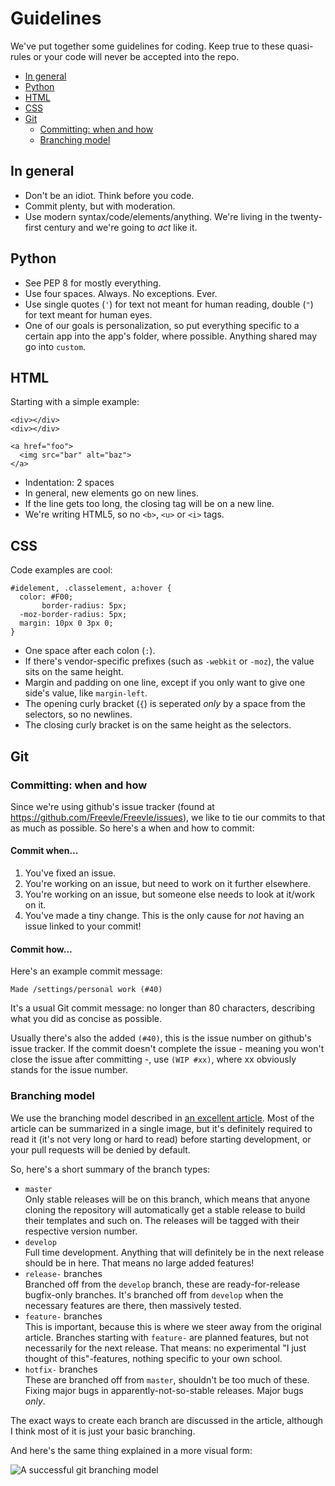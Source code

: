 Guidelines
=================

We've put together some guidelines for coding. Keep true to these quasi-rules
or your code will never be accepted into the repo.

* [In general](#in-general)
* [Python](#python)
* [HTML](#html)
* [CSS](#css)
* [Git](#git)
  * [Committing: when and how](#committing-when-and-how)
  * [Branching model](#branching-model)

In general
----------

* Don't be an idiot. Think before you code.
* Commit plenty, but with moderation.
* Use modern syntax/code/elements/anything. We're living in the twenty-first
  century and we're going to *act* like it.

Python
------

* See PEP 8 for mostly everything.
* Use four spaces. Always. No exceptions. Ever.
* Use single quotes (`'`) for text not meant for human reading, double (`"`)
  for text meant for human eyes.
* One of our goals is personalization, so put everything specific to a certain
  app into the app's folder, where possible. Anything shared may go into `custom`.

HTML
----

Starting with a simple example:

    <div></div>
    <div></div>

    <a href="foo">
      <img src="bar" alt="baz">
    </a>

* Indentation: 2 spaces
* In general, new elements go on new lines.
* If the line gets too long, the closing tag will be on a new line.
* We're writing HTML5, so no `<b>`, `<u>` or `<i>` tags.

CSS
---

Code examples are cool:

    #idelement, .classelement, a:hover {
      color: #F00;
           border-radius: 5px;
      -moz-border-radius: 5px;
      margin: 10px 0 3px 0;
    }

* One space after each colon (`:`).
* If there's vendor-specific prefixes (such as `-webkit` or `-moz`), the value
  sits on the same height.
* Margin and padding on one line, except if you only want to give one side's
  value, like `margin-left`.
* The opening curly bracket (`{`) is seperated *only* by a space from the
  selectors, so no newlines.
* The closing curly bracket is on the same height as the selectors.

Git
---

### Committing: when and how

Since we're using github's issue tracker (found at
https://github.com/Freevle/Freevle/issues), we like to tie our commits to that
as much as possible. So here's a when and how to commit:

#### Commit when...

1. You've fixed an issue.
2. You're working on an issue, but need to work on it further elsewhere.
3. You're working on an issue, but someone else needs to look at it/work on it.
4. You've made a tiny change. This is the only cause for *not* having an issue
 linked to your commit!

#### Commit how...

Here's an example commit message:

    Made /settings/personal work (#40)

It's a usual Git commit message: no longer than 80 characters, describing what
you did as concise as possible.

Usually there's also the added `(#40)`, this is the issue number on github's
issue tracker. If the commit doesn't complete the issue - meaning you won't
close the issue after committing -, use `(WIP #xx)`, where xx obviously
stands for the issue number.

### Branching model

We use the branching model described in
[an excellent article](http://nvie.com/posts/a-successful-git-branching-model/).
Most of the article can be summarized in a single image, but it's definitely
required to read it (it's not very long or hard to read) before starting
development, or your pull requests will be denied by default.

So, here's a short summary of the branch types:

* `master`  
 Only stable releases will be on this branch, which means that anyone cloning
 the repository will automatically get a stable release to build their
 templates and such on. The releases will be tagged with their respective
 version number.
* `develop`  
 Full time development. Anything that will definitely be in the next release
 should be in here. That means no large added features!
* `release-` branches  
 Branched off from the `develop` branch, these are ready-for-release
 bugfix-only branches. It's branched off from `develop` when the necessary
 features are there, then massively tested.
* `feature-` branches  
 This is important, because this is where we steer away from the original
 article. Branches starting with `feature-` are planned features, but not
 necessarily for the next release. That means: no experimental "I just thought
 of this"-features, nothing specific to your own school.
* `hotfix-` branches  
 These are branched off from `master`, shouldn't be too much of these. Fixing
 major bugs in apparently-not-so-stable releases. Major bugs *only*.

The exact ways to create each branch are discussed in the article, although I
think most of it is just your basic branching.

And here's the same thing explained in a more visual form:

![A successful git branching model](http://nvie.com/img/2009/12/Screen-shot-2009-12-24-at-11.32.03.png)
